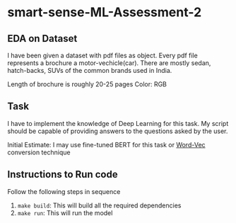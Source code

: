 # smart-sense-ML-Assessment-2

## EDA on Dataset

I have been given a dataset with pdf files as object. Every pdf file represents a brochure a motor-vechicle(car). There are mostly sedan, hatch-backs, SUVs of the common brands used in India. 

Length of brochure is roughly 20-25 pages
Color: RGB

## Task

I have to implement the knowledge of Deep Learning for this task. My script should be capable of providing answers to the questions asked by the user. 

Initial Estimate: I may use fine-tuned BERT for this task or [Word-Vec]('https://spotintelligence.com/2023/02/15/word2vec-for-text-classification/) conversion technique

## Instructions to Run code

Follow the following steps in sequence
1. `make build`: This will build all the required dependencies
2. `make run`: This will run the model